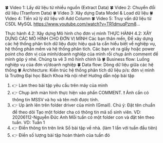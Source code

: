 <!-- Thực hành 4.1: Power Query -->
<!-- THỰC HÀNH 4.1: POWER QUERY -->
<!-- Gửi các bạn nội dung thực hành về chủ đề tiền xử lý dữ liệu với công cụ Power Query -->
🍀 Video 1: Lấy dữ liệu từ nhiều nguồn (Extract Data)
🍀 Video 2: Chuyển đổi dữ liệu (Tranform Data)
🍀 Video 3: Xây dựng Data Model & Load dữ liệu
🍀 Video 4: Tiền xử lý dữ liệu với Add Column
🍀 Video 5: Truy vấn dữ liệu từ CSDL MySQL
https://www.youtube.com/watch?v=TR1dmuqPzm8...

<!--  -->
Thực hành 4.2: Xây dựng Mô hình cho đơn vị mình
THỰC HÀNH 4.2: XÂY DỰNG CÁC MÔ HÌNH CHO ĐƠN VỊ MÌNH
Các bạn thân mến,
Để xây dựng các hệ thống phân tích dữ liệu được hiệu quả ta cần hiểu biết về nghiệp vụ, hệ thống phần mềm và hệ thống phân tích.
Các bạn vẽ ra giấy hoặc power point cho đơn vị của mình/doanh nghiệp của mình rồi chụp ảnh comment để mình góp ý nhé.
Chúng ta vẽ 3 mô hình chính là
🍀 Business flow: Luồng nghiệp vụ của đơn vị/doanh nghiệp
🍀 Data flow: Dòng dữ liệu giữa các hệ thống
🍀 Architecture: Kiến trúc hệ thống phân tích dữ liệu
p/s: đơn vị mình là Trường Đại học Bách Khoa Hà nội nhé!
Hướng dẫn nộp bài tập
1. 👉 Làm theo bài tập yêu cầu trên máy của mình
2. 👉 Chụp ảnh màn hình thực hiện vào phần COMMENT.
❗ Ảnh cần có thông tin MSSV và họ và tên mới được tính.
3. 👉 Up ảnh lên trên folder driver của mình (Gmail). Chú ý: Đặt tên chuẩn để theo dõi
Tạo một folder cha có thông tin mã số sinh viên. VD: 20206112-Nguyễn Đức Anh
Mỗi tuần có một folder con và đặt tên theo tuần. VD: Tuần 1
4. 👉 Điền thông tin trên link Sổ bài tập về nhà. (làm 1 lần với tuần đầu tiên)
5. 👉 Điền số lượng bài tập hoàn thành của tuần đó